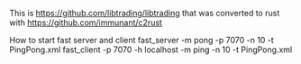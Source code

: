 This is https://github.com/libtrading/libtrading that was converted to rust with https://github.com/immunant/c2rust

How to start fast server and client
fast_server -m pong -p 7070 -n 10 -t PingPong.xml
fast_client -p 7070 -h localhost -m ping -n 10 -t PingPong.xml